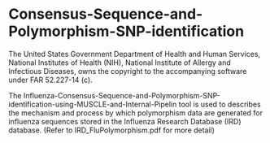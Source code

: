 # Consensus-Sequence-and-Polymorphism-SNP-identification

The United States Government Department of Health and Human Services, National Institutes of Health (NIH), National Institute of Allergy and Infectious Diseases, owns the copyright to the accompanying software under FAR 52.227-14 (c).

The Influenza-Consensus-Sequence-and-Polymorphism-SNP-identification-using-MUSCLE-and-Internal-Pipelin tool is used to describes the mechanism and process by which polymorphism data are generated for influenza sequences stored in the Influenza Research Database (IRD) database.  (Refer to IRD_FluPolymorphism.pdf for more detail)
